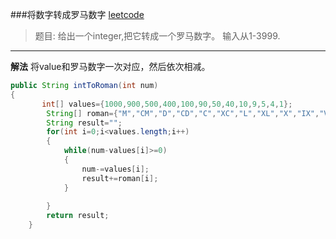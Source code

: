 ###将数字转成罗马数字
[leetcode](https://leetcode.com/problems/integer-to-roman/)
>题目:
>给出一个integer,把它转成一个罗马数字。
>输入从1-3999.

-----
**解法**
将value和罗马数字一次对应，然后依次相减。
```java
public String intToRoman(int num) 
{
       int[] values={1000,900,500,400,100,90,50,40,10,9,5,4,1};
        String[] roman={"M","CM","D","CD","C","XC","L","XL","X","IX","V","IV","I"};
        String result="";
        for(int i=0;i<values.length;i++)
        {
            while(num-values[i]>=0)
            {
                num-=values[i];
                result+=roman[i];
            }
            
        }
        return result;
    }

```

